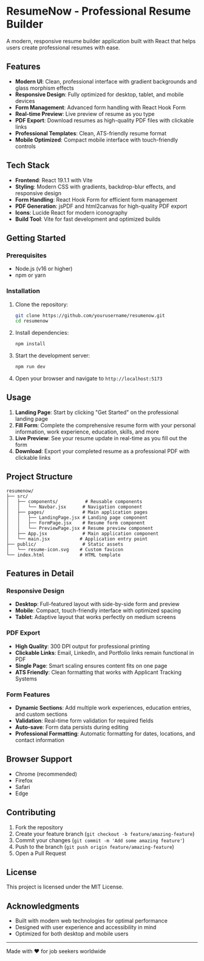 # ResumeNow - Professional Resume Builder

A modern, responsive resume builder application built with React that helps users create professional resumes with ease.

## Features

- **Modern UI**: Clean, professional interface with gradient backgrounds and glass morphism effects
- **Responsive Design**: Fully optimized for desktop, tablet, and mobile devices
- **Form Management**: Advanced form handling with React Hook Form
- **Real-time Preview**: Live preview of resume as you type
- **PDF Export**: Download resumes as high-quality PDF files with clickable links
- **Professional Templates**: Clean, ATS-friendly resume format
- **Mobile Optimized**: Compact mobile interface with touch-friendly controls

## Tech Stack

- **Frontend**: React 19.1.1 with Vite
- **Styling**: Modern CSS with gradients, backdrop-blur effects, and responsive design
- **Form Handling**: React Hook Form for efficient form management
- **PDF Generation**: jsPDF and html2canvas for high-quality PDF export
- **Icons**: Lucide React for modern iconography
- **Build Tool**: Vite for fast development and optimized builds

## Getting Started

### Prerequisites

- Node.js (v16 or higher)
- npm or yarn

### Installation

1. Clone the repository:
   ```bash
   git clone https://github.com/yourusername/resumenow.git
   cd resumenow
   ```

2. Install dependencies:
   ```bash
   npm install
   ```

3. Start the development server:
   ```bash
   npm run dev
   ```

4. Open your browser and navigate to `http://localhost:5173`

## Usage

1. **Landing Page**: Start by clicking "Get Started" on the professional landing page
2. **Fill Form**: Complete the comprehensive resume form with your personal information, work experience, education, skills, and more
3. **Live Preview**: See your resume update in real-time as you fill out the form
4. **Download**: Export your completed resume as a professional PDF with clickable links

## Project Structure

```
resumenow/
├── src/
│   ├── components/          # Reusable components
│   │   └── Navbar.jsx      # Navigation component
│   ├── pages/              # Main application pages
│   │   ├── LandingPage.jsx # Landing page component
│   │   ├── FormPage.jsx    # Resume form component
│   │   └── PreviewPage.jsx # Resume preview component
│   ├── App.jsx             # Main application component
│   └── main.jsx           # Application entry point
├── public/                 # Static assets
│   └── resume-icon.svg    # Custom favicon
└── index.html             # HTML template
```

## Features in Detail

### Responsive Design
- **Desktop**: Full-featured layout with side-by-side form and preview
- **Mobile**: Compact, touch-friendly interface with optimized spacing
- **Tablet**: Adaptive layout that works perfectly on medium screens

### PDF Export
- **High Quality**: 300 DPI output for professional printing
- **Clickable Links**: Email, LinkedIn, and Portfolio links remain functional in PDF
- **Single Page**: Smart scaling ensures content fits on one page
- **ATS Friendly**: Clean formatting that works with Applicant Tracking Systems

### Form Features
- **Dynamic Sections**: Add multiple work experiences, education entries, and custom sections
- **Validation**: Real-time form validation for required fields
- **Auto-save**: Form data persists during editing
- **Professional Formatting**: Automatic formatting for dates, locations, and contact information

## Browser Support

- Chrome (recommended)
- Firefox
- Safari
- Edge

## Contributing

1. Fork the repository
2. Create your feature branch (`git checkout -b feature/amazing-feature`)
3. Commit your changes (`git commit -m 'Add some amazing feature'`)
4. Push to the branch (`git push origin feature/amazing-feature`)
5. Open a Pull Request

## License

This project is licensed under the MIT License.

## Acknowledgments

- Built with modern web technologies for optimal performance
- Designed with user experience and accessibility in mind
- Optimized for both desktop and mobile users

---

Made with ❤️ for job seekers worldwide
